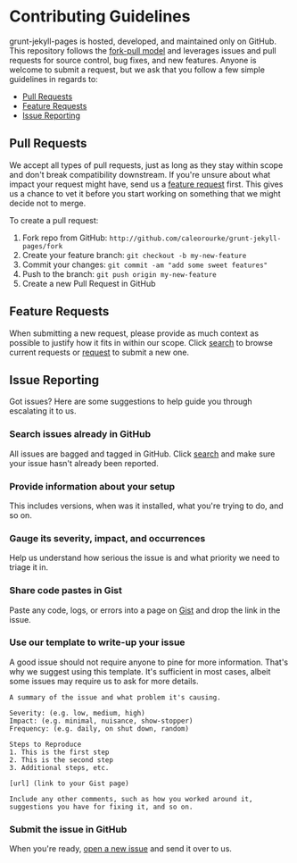 # Contributing Guidelines

grunt-jekyll-pages is hosted, developed, and maintained only on GitHub. This repository follows the <a href="http://help.github.com/articles/using-pull-requests" target="_blank">fork-pull model</a> and leverages issues and pull requests for source control, bug fixes, and new features. Anyone is welcome to submit a request, but we ask that you follow a few simple guidelines in regards to:

* [Pull Requests](#pull-requests)
* [Feature Requests](#feature-requests)
* [Issue Reporting](#issue-reporting)

## Pull Requests

We accept all types of pull requests, just as long as they stay within scope and don't break compatibility downstream. If you're unsure about what impact your request might have, send us a [feature request](#feature-requests) first. This gives us a chance to vet it before you start working on something that we might decide not to merge.

To create a pull request:

1. Fork repo from GitHub: `http://github.com/caleorourke/grunt-jekyll-pages/fork`
2. Create your feature branch: `git checkout -b my-new-feature`
3. Commit your changes: `git commit -am "add some sweet features"`
4. Push to the branch: `git push origin my-new-feature`
5. Create a new Pull Request in GitHub

## Feature Requests

When submitting a new request, please provide as much context as possible to justify how it fits in within our scope. Click <a href="http://github.com/caleorourke/grunt-jekyll-pages/issues" target="_blank">search</a> to browse current requests or <a href="http://github.com/caleorourke/grunt-jekyll-pages/issues/new" target="_blank">request</a> to submit a new one.

## Issue Reporting

Got issues? Here are some suggestions to help guide you through escalating it to us.

### Search issues already in GitHub

All issues are bagged and tagged in GitHub. Click <a href="http://github.com/caleorourke/grunt-jekyll-pages/issues" target="_blank">search</a> and make sure your issue hasn't already been reported.

### Provide information about your setup

This includes versions, when was it installed, what you're trying to do, and so on.

### Gauge its severity, impact, and occurrences

Help us understand how serious the issue is and what priority we need to triage it in.

### Share code pastes in Gist

Paste any code, logs, or errors into a page on <a href="http://gist.github.com" target="_blank">Gist</a> and drop the link in the issue.

### Use our template to write-up your issue

A good issue should not require anyone to pine for more information. That's why we suggest using this template. It's sufficient in most cases, albeit some issues may require us to ask for more details.

~~~
A summary of the issue and what problem it's causing.

Severity: (e.g. low, medium, high)
Impact: (e.g. minimal, nuisance, show-stopper)
Frequency: (e.g. daily, on shut down, random)

Steps to Reproduce
1. This is the first step
2. This is the second step
3. Additional steps, etc.

[url] (link to your Gist page)

Include any other comments, such as how you worked around it, suggestions you have for fixing it, and so on.
~~~

### Submit the issue in GitHub

When you're ready, <a href="http://github.com/caleorourke/grunt-jekyll-pages/issues/new" target="_blank">open a new issue</a> and send it over to us.
